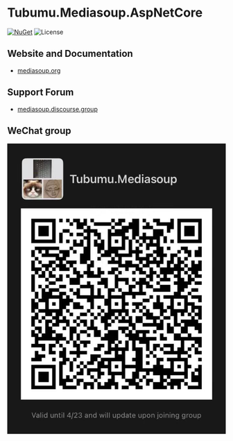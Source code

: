 # Tubumu.Mediasoup.AspNetCore

[![NuGet](https://img.shields.io/nuget/v/Tubumu.Mediasoup.AspNetCore.svg)](https://www.nuget.org/packages/Tubumu.Mediasoup.AspNetCore)
![License](https://img.shields.io/github/license/albyho/Tubumu.Mediasoup.AspNetCore)

## Website and Documentation

* [mediasoup.org](https://mediasoup.org/)

## Support Forum

* [mediasoup.discourse.group](https://mediasoup.discourse.group/)

## WeChat group
![WeChat group](https://raw.githubusercontent.com/albyho/Tubumu.Meeting.Demo/dev-07/docs/WeChat-Group.jpg)